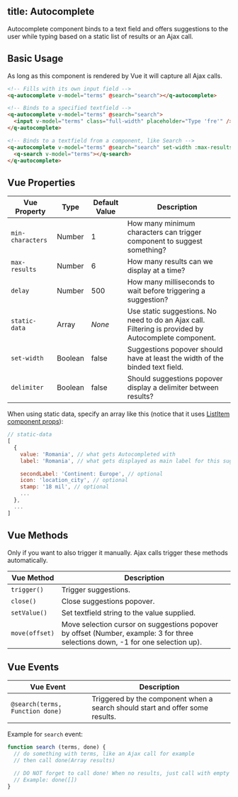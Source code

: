title: Autocomplete
---
Autocomplete component binds to a text field and offers suggestions to the user while typing based on a static list of results or an Ajax call.
<input type="hidden" data-fullpage-demo="form/autocomplete">

## Basic Usage
As long as this component is rendered by Vue it will capture all Ajax calls.
``` html
<!-- Fills with its own input field -->
<q-autocomplete v-model="terms" @search="search"></q-autocomplete>

<!-- Binds to a specified textfield -->
<q-autocomplete v-model="terms" @search="search">
  <input v-model="terms" class="full-width" placeholder="Type 'fre'" />
</q-autocomplete>

<!-- Binds to a textfield from a component, like Search -->
<q-autocomplete v-model="terms" @search="search" set-width :max-results="2">
  <q-search v-model="terms"></q-search>
</q-autocomplete>
```

## Vue Properties
| Vue Property | Type | Default Value | Description |
| --- | --- | --- | --- |
| `min-characters` | Number | 1 | How many minimum characters can trigger component to suggest something? |
| `max-results` | Number | 6 | How many results can we display at a time? |
| `delay` | Number | 500 | How many milliseconds to wait before triggering a suggestion? |
| `static-data` | Array | *None* | Use static suggestions. No need to do an Ajax call. Filtering is provided by Autocomplete component. |
| `set-width` | Boolean | false | Suggestions popover should have at least the width of the binded text field. |
| `delimiter` | Boolean | false | Should suggestions popover display a delimiter between results? |

When using static data, specify an array like this (notice that it uses [ListItem component props](/components/list-item.html)):
``` js
// static-data
[
  {
    value: 'Romania', // what gets Autocompleted with
    label: 'Romania', // what gets displayed as main label for this suggestion

    secondLabel: 'Continent: Europe', // optional
    icon: 'location_city', // optional
    stamp: '18 mil', // optional
    ...
  },
  ...
]
```

## Vue Methods
Only if you want to also trigger it manually. Ajax calls trigger these methods automatically.

| Vue Method | Description |
| --- | --- |
| `trigger()` | Trigger suggestions. |
| `close()` | Close suggestions popover. |
| `setValue()` | Set textfield string to the value supplied. |
| `move(offset)` | Move selection cursor on suggestions popover by offset (Number, example: 3 for three selections down, -1 for one selection up). |

## Vue Events
| Vue Event | Description |
| --- | --- |
| `@search(terms, Function done)` | Triggered by the component when a search should start and offer some results. |

Example for `search` event:

``` js
function search (terms, done) {
  // do something with terms, like an Ajax call for example
  // then call done(Array results)

  // DO NOT forget to call done! When no results, just call with empty array as param
  // Example: done([])
}
```
